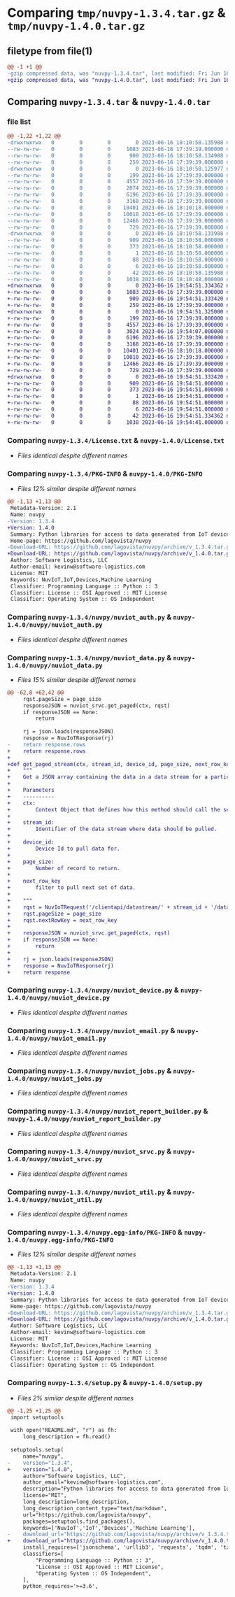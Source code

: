 # Comparing `tmp/nuvpy-1.3.4.tar.gz` & `tmp/nuvpy-1.4.0.tar.gz`

## filetype from file(1)

```diff
@@ -1 +1 @@
-gzip compressed data, was "nuvpy-1.3.4.tar", last modified: Fri Jun 16 18:10:58 2023, max compression
+gzip compressed data, was "nuvpy-1.4.0.tar", last modified: Fri Jun 16 19:54:51 2023, max compression
```

## Comparing `nuvpy-1.3.4.tar` & `nuvpy-1.4.0.tar`

### file list

```diff
@@ -1,22 +1,22 @@
-drwxrwxrwx   0        0        0        0 2023-06-16 18:10:58.135988 nuvpy-1.3.4/
--rw-rw-rw-   0        0        0     1083 2023-06-16 17:39:39.000000 nuvpy-1.3.4/License.txt
--rw-rw-rw-   0        0        0      909 2023-06-16 18:10:58.134988 nuvpy-1.3.4/PKG-INFO
--rw-rw-rw-   0        0        0      259 2023-06-16 17:39:39.000000 nuvpy-1.3.4/README.md
-drwxrwxrwx   0        0        0        0 2023-06-16 18:10:58.125977 nuvpy-1.3.4/nuvpy/
--rw-rw-rw-   0        0        0      199 2023-06-16 17:39:39.000000 nuvpy-1.3.4/nuvpy/__init__.py
--rw-rw-rw-   0        0        0     4557 2023-06-16 17:39:39.000000 nuvpy-1.3.4/nuvpy/nuviot_auth.py
--rw-rw-rw-   0        0        0     2074 2023-06-16 17:39:39.000000 nuvpy-1.3.4/nuvpy/nuviot_data.py
--rw-rw-rw-   0        0        0     6196 2023-06-16 17:39:39.000000 nuvpy-1.3.4/nuvpy/nuviot_device.py
--rw-rw-rw-   0        0        0     3168 2023-06-16 17:39:39.000000 nuvpy-1.3.4/nuvpy/nuviot_email.py
--rw-rw-rw-   0        0        0    10401 2023-06-16 18:10:18.000000 nuvpy-1.3.4/nuvpy/nuviot_jobs.py
--rw-rw-rw-   0        0        0    10010 2023-06-16 17:39:39.000000 nuvpy-1.3.4/nuvpy/nuviot_report_builder.py
--rw-rw-rw-   0        0        0    12466 2023-06-16 17:39:39.000000 nuvpy-1.3.4/nuvpy/nuviot_srvc.py
--rw-rw-rw-   0        0        0      729 2023-06-16 17:39:39.000000 nuvpy-1.3.4/nuvpy/nuviot_util.py
-drwxrwxrwx   0        0        0        0 2023-06-16 18:10:58.133988 nuvpy-1.3.4/nuvpy.egg-info/
--rw-rw-rw-   0        0        0      909 2023-06-16 18:10:58.000000 nuvpy-1.3.4/nuvpy.egg-info/PKG-INFO
--rw-rw-rw-   0        0        0      373 2023-06-16 18:10:58.000000 nuvpy-1.3.4/nuvpy.egg-info/SOURCES.txt
--rw-rw-rw-   0        0        0        1 2023-06-16 18:10:58.000000 nuvpy-1.3.4/nuvpy.egg-info/dependency_links.txt
--rw-rw-rw-   0        0        0       88 2023-06-16 18:10:58.000000 nuvpy-1.3.4/nuvpy.egg-info/requires.txt
--rw-rw-rw-   0        0        0        6 2023-06-16 18:10:58.000000 nuvpy-1.3.4/nuvpy.egg-info/top_level.txt
--rw-rw-rw-   0        0        0       42 2023-06-16 18:10:58.135988 nuvpy-1.3.4/setup.cfg
--rw-rw-rw-   0        0        0     1038 2023-06-16 18:10:48.000000 nuvpy-1.3.4/setup.py
+drwxrwxrwx   0        0        0        0 2023-06-16 19:54:51.334362 nuvpy-1.4.0/
+-rw-rw-rw-   0        0        0     1083 2023-06-16 17:39:39.000000 nuvpy-1.4.0/License.txt
+-rw-rw-rw-   0        0        0      909 2023-06-16 19:54:51.333420 nuvpy-1.4.0/PKG-INFO
+-rw-rw-rw-   0        0        0      259 2023-06-16 17:39:39.000000 nuvpy-1.4.0/README.md
+drwxrwxrwx   0        0        0        0 2023-06-16 19:54:51.325000 nuvpy-1.4.0/nuvpy/
+-rw-rw-rw-   0        0        0      199 2023-06-16 17:39:39.000000 nuvpy-1.4.0/nuvpy/__init__.py
+-rw-rw-rw-   0        0        0     4557 2023-06-16 17:39:39.000000 nuvpy-1.4.0/nuvpy/nuviot_auth.py
+-rw-rw-rw-   0        0        0     3024 2023-06-16 19:54:07.000000 nuvpy-1.4.0/nuvpy/nuviot_data.py
+-rw-rw-rw-   0        0        0     6196 2023-06-16 17:39:39.000000 nuvpy-1.4.0/nuvpy/nuviot_device.py
+-rw-rw-rw-   0        0        0     3168 2023-06-16 17:39:39.000000 nuvpy-1.4.0/nuvpy/nuviot_email.py
+-rw-rw-rw-   0        0        0    10401 2023-06-16 18:10:18.000000 nuvpy-1.4.0/nuvpy/nuviot_jobs.py
+-rw-rw-rw-   0        0        0    10010 2023-06-16 17:39:39.000000 nuvpy-1.4.0/nuvpy/nuviot_report_builder.py
+-rw-rw-rw-   0        0        0    12466 2023-06-16 17:39:39.000000 nuvpy-1.4.0/nuvpy/nuviot_srvc.py
+-rw-rw-rw-   0        0        0      729 2023-06-16 17:39:39.000000 nuvpy-1.4.0/nuvpy/nuviot_util.py
+drwxrwxrwx   0        0        0        0 2023-06-16 19:54:51.333420 nuvpy-1.4.0/nuvpy.egg-info/
+-rw-rw-rw-   0        0        0      909 2023-06-16 19:54:51.000000 nuvpy-1.4.0/nuvpy.egg-info/PKG-INFO
+-rw-rw-rw-   0        0        0      373 2023-06-16 19:54:51.000000 nuvpy-1.4.0/nuvpy.egg-info/SOURCES.txt
+-rw-rw-rw-   0        0        0        1 2023-06-16 19:54:51.000000 nuvpy-1.4.0/nuvpy.egg-info/dependency_links.txt
+-rw-rw-rw-   0        0        0       88 2023-06-16 19:54:51.000000 nuvpy-1.4.0/nuvpy.egg-info/requires.txt
+-rw-rw-rw-   0        0        0        6 2023-06-16 19:54:51.000000 nuvpy-1.4.0/nuvpy.egg-info/top_level.txt
+-rw-rw-rw-   0        0        0       42 2023-06-16 19:54:51.334362 nuvpy-1.4.0/setup.cfg
+-rw-rw-rw-   0        0        0     1038 2023-06-16 19:54:41.000000 nuvpy-1.4.0/setup.py
```

### Comparing `nuvpy-1.3.4/License.txt` & `nuvpy-1.4.0/License.txt`

 * *Files identical despite different names*

### Comparing `nuvpy-1.3.4/PKG-INFO` & `nuvpy-1.4.0/PKG-INFO`

 * *Files 12% similar despite different names*

```diff
@@ -1,13 +1,13 @@
 Metadata-Version: 2.1
 Name: nuvpy
-Version: 1.3.4
+Version: 1.4.0
 Summary: Python libraries for access to data generated from IoT devices captured with NuvIoT
 Home-page: https://github.com/lagovista/nuvpy
-Download-URL: https://github.com/lagovista/nuvpy/archive/v_1.3.4.tar.gz
+Download-URL: https://github.com/lagovista/nuvpy/archive/v_1.4.0.tar.gz
 Author: Software Logistics, LLC
 Author-email: kevinw@software-logistics.com
 License: MIT
 Keywords: NuvIoT,IoT,Devices,Machine Learning
 Classifier: Programming Language :: Python :: 3
 Classifier: License :: OSI Approved :: MIT License
 Classifier: Operating System :: OS Independent
```

### Comparing `nuvpy-1.3.4/nuvpy/nuviot_auth.py` & `nuvpy-1.4.0/nuvpy/nuviot_auth.py`

 * *Files identical despite different names*

### Comparing `nuvpy-1.3.4/nuvpy/nuviot_data.py` & `nuvpy-1.4.0/nuvpy/nuviot_data.py`

 * *Files 15% similar despite different names*

```diff
@@ -62,8 +62,42 @@
     rqst.pageSize = page_size
     responseJSON = nuviot_srvc.get_paged(ctx, rqst)
     if responseJSON == None:
         return
     
     rj = json.loads(responseJSON)
     response = NuvIoTResponse(rj)
-    return response.rows
+    return response.rows
+
+def get_paged_stream(ctx, stream_id, device_id, page_size, next_row_key):
+    """
+    Get a JSON array containing the data in a data stream for a particular device id. 
+
+    Parameters
+    ----------
+    ctx:
+        Context Object that defines how this method should call the server to include authentication.
+
+    stream_id:
+        Identifier of the data stream where data should be pulled.
+
+    device_id:
+        Device Id to pull data for.
+    
+    page_size:
+        Number of record to return.
+
+    next_row_key
+        filter to pull next set of data.
+
+    """
+    rqst = NuvIoTRequest('/clientapi/datastream/' + stream_id + '/data/' + device_id)
+    rqst.pageSize = page_size
+    rqst.nextRowKey = next_row_key
+    
+    responseJSON = nuviot_srvc.get_paged(ctx, rqst)
+    if responseJSON == None:
+        return
+    
+    rj = json.loads(responseJSON)
+    response = NuvIoTResponse(rj)
+    return response
```

### Comparing `nuvpy-1.3.4/nuvpy/nuviot_device.py` & `nuvpy-1.4.0/nuvpy/nuviot_device.py`

 * *Files identical despite different names*

### Comparing `nuvpy-1.3.4/nuvpy/nuviot_email.py` & `nuvpy-1.4.0/nuvpy/nuviot_email.py`

 * *Files identical despite different names*

### Comparing `nuvpy-1.3.4/nuvpy/nuviot_jobs.py` & `nuvpy-1.4.0/nuvpy/nuviot_jobs.py`

 * *Files identical despite different names*

### Comparing `nuvpy-1.3.4/nuvpy/nuviot_report_builder.py` & `nuvpy-1.4.0/nuvpy/nuviot_report_builder.py`

 * *Files identical despite different names*

### Comparing `nuvpy-1.3.4/nuvpy/nuviot_srvc.py` & `nuvpy-1.4.0/nuvpy/nuviot_srvc.py`

 * *Files identical despite different names*

### Comparing `nuvpy-1.3.4/nuvpy/nuviot_util.py` & `nuvpy-1.4.0/nuvpy/nuviot_util.py`

 * *Files identical despite different names*

### Comparing `nuvpy-1.3.4/nuvpy.egg-info/PKG-INFO` & `nuvpy-1.4.0/nuvpy.egg-info/PKG-INFO`

 * *Files 12% similar despite different names*

```diff
@@ -1,13 +1,13 @@
 Metadata-Version: 2.1
 Name: nuvpy
-Version: 1.3.4
+Version: 1.4.0
 Summary: Python libraries for access to data generated from IoT devices captured with NuvIoT
 Home-page: https://github.com/lagovista/nuvpy
-Download-URL: https://github.com/lagovista/nuvpy/archive/v_1.3.4.tar.gz
+Download-URL: https://github.com/lagovista/nuvpy/archive/v_1.4.0.tar.gz
 Author: Software Logistics, LLC
 Author-email: kevinw@software-logistics.com
 License: MIT
 Keywords: NuvIoT,IoT,Devices,Machine Learning
 Classifier: Programming Language :: Python :: 3
 Classifier: License :: OSI Approved :: MIT License
 Classifier: Operating System :: OS Independent
```

### Comparing `nuvpy-1.3.4/setup.py` & `nuvpy-1.4.0/setup.py`

 * *Files 2% similar despite different names*

```diff
@@ -1,25 +1,25 @@
 import setuptools
 
 with open("README.md", "r") as fh:
     long_description = fh.read()
 
 setuptools.setup(
     name="nuvpy", 
-    version="1.3.4",
+    version="1.4.0",
     author="Software Logistics, LLC",
     author_email="kevinw@software-logistics.com",
     description="Python libraries for access to data generated from IoT devices captured with NuvIoT",
     license="MIT",
     long_description=long_description,
     long_description_content_type="text/markdown",
     url="https://github.com/lagovista/nuvpy",
     packages=setuptools.find_packages(),
     keywords=['NuvIoT','IoT','Devices','Machine Learning'],
-    download_url="https://github.com/lagovista/nuvpy/archive/v_1.3.4.tar.gz",
+    download_url="https://github.com/lagovista/nuvpy/archive/v_1.4.0.tar.gz",
     install_requires=['jsonschema', 'urllib3', 'requests', 'tqdm', 'tzdata', 'fpdf', 'sendgrid', 'certifi','chardet','pandas','sqlalchemy'], 
     classifiers=[
         "Programming Language :: Python :: 3",
         "License :: OSI Approved :: MIT License",
         "Operating System :: OS Independent",
     ],
     python_requires='>=3.6',
```

